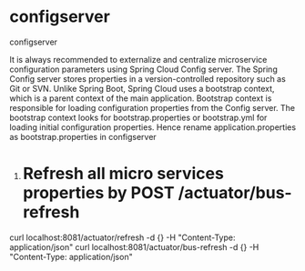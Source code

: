 # configserver
configserver

It is always recommended to externalize and centralize microservice configuration parameters using Spring Cloud Config server.
The Spring Config server stores properties in a version-controlled repository such as Git or SVN.
Unlike Spring Boot, Spring Cloud uses a bootstrap context, which is a parent context of the main application. Bootstrap context is responsible for loading configuration properties from the Config server. The bootstrap context looks for bootstrap.properties or bootstrap.yml for loading initial configuration properties. Hence rename application.properties as bootstrap.properties in configserver

1) Refresh all micro services properties by POST /actuator/bus-refresh
   ===================================================================
curl localhost:8081/actuator/refresh -d {} -H "Content-Type: application/json"
curl localhost:8081/actuator/bus-refresh -d {} -H "Content-Type: application/json"